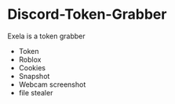 # Discord-Token-Grabber
Exela is a token grabber 
- Token
- Roblox
- Cookies
- Snapshot
- Webcam screenshot
- file stealer
